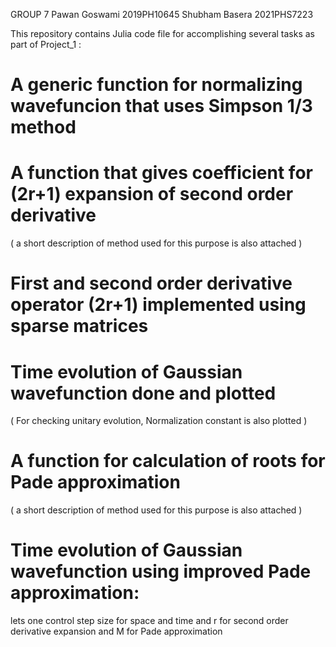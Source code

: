 GROUP 7 
Pawan Goswami   2019PH10645 
Shubham Basera  2021PHS7223

This repository contains Julia code file for accomplishing several tasks as part of Project_1 :  

# A generic function for normalizing wavefuncion that uses Simpson 1/3 method
# A function that gives coefficient for (2r+1) expansion of second order derivative 
( a short description of method used for this purpose is also attached )
# First and second order derivative operator (2r+1) implemented using sparse matrices
# Time evolution of Gaussian wavefunction done and plotted
( For checking unitary evolution, Normalization constant is also plotted )
# A function for calculation of roots for Pade approximation 
( a short description of method used for this purpose is also attached )
# Time evolution of Gaussian wavefunction using improved Pade approximation:
lets one control step size for space and time and r for second order derivative expansion and M for Pade approximation

